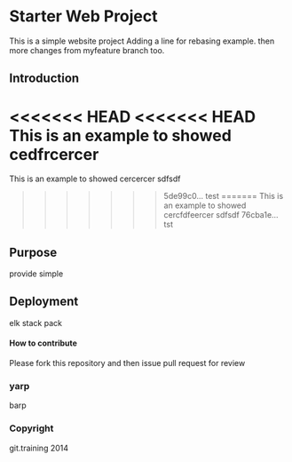 # Starter Web Project

This is a simple website project
Adding a line for rebasing example.
then more changes from myfeature branch too.


## Introduction

<<<<<<< HEAD
<<<<<<< HEAD
This is an example to showed cedfrcercer
=======
This is an example to showed cercercer sdfsdf
>>>>>>> 5de99c0... test
=======
This is an example to showed cercfdfeercer sdfsdf
>>>>>>> 76cba1e... tst

## Purpose

provide simple

## Deployment

elk stack pack 

#### How to contribute

Please fork this repository and then issue pull request for review

### yarp
barp

### Copyright
git.training 2014
